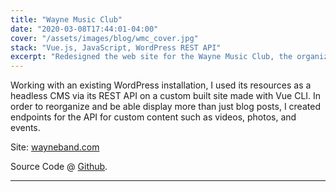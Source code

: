```yaml
---
title: "Wayne Music Club"
date: "2020-03-08T17:44:01-04:00"
cover: "/assets/images/blog/wmc_cover.jpg"
stack: "Vue.js, JavaScript, WordPress REST API"
excerpt: "Redesigned the web site for the Wayne Music Club, the organization that supports the band programs at Wayne High School."
---
```


Working with an existing WordPress installation, I used its resources as a headless CMS via its REST API on a custom built site made with Vue CLI. In order to reorganize and be able display more than just blog posts, I created endpoints for the API for custom content such as videos, photos, and events.

Site: [wayneband.com](https://wayneband.com)

Source Code @ [Github](https://github.com/aromig/wayneband).

---

